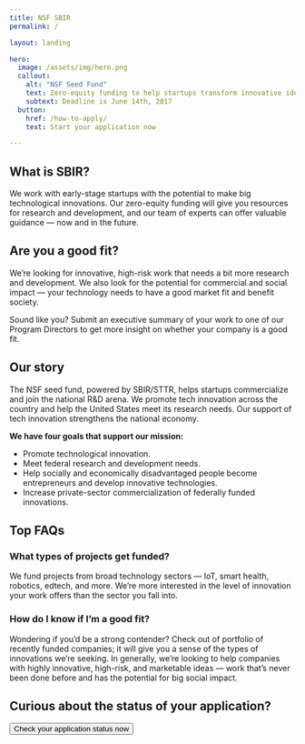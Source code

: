 ```yaml
---
title: NSF SBIR
permalink: /

layout: landing

hero:
  image: /assets/img/hero.png
  callout:
    alt: "NSF Seed Fund"
    text: Zero-equity funding to help startups transform innovative ideas into products and services.
    subtext: Deadline is June 14th, 2017
  button:
    href: /how-to-apply/
    text: Start your application now

---
```

## What is SBIR?
We work with early-stage startups with the potential to make big technological innovations. Our zero-equity funding will give you resources for research and development, and our team of experts can offer valuable guidance — now and in the future.

## Are you a good fit?  

We’re looking for innovative, high-risk work that needs a bit more research and development. We also look for the potential for commercial and social impact — your technology needs to have a good market fit and benefit society.

Sound like you? Submit an executive summary of your work to one of our Program Directors to get more insight on whether your company is a good fit.

## Our story
The NSF seed fund, powered by SBIR/STTR, helps startups commercialize and join the national R&D arena. We promote tech innovation across the country and help the United States meet its research needs. Our support of tech innovation strengthens the national economy.

**We have four goals that support our mission:**

- Promote technological innovation.
- Meet federal research and development needs.
- Help socially and economically disadvantaged people become entrepreneurs and develop innovative technologies.
- Increase private-sector commercialization of federally funded innovations.


## Top FAQs
### What types of projects get funded?

We fund projects from broad technology sectors — IoT, smart health, robotics, edtech, and more. We’re more interested in the level of innovation your work offers than the sector you fall into.

### How do I know if I’m a good fit?

Wondering if you’d be a strong contender? Check out of portfolio of recently funded companies; it will give you a sense of the types of innovations we’re seeking. In generally, we’re looking to help companies with highly innovative, high-risk, and marketable ideas — work that’s never been done before and has the potential for big social impact.


## Curious about the status of your application?

<button>Check your application status now</button>
